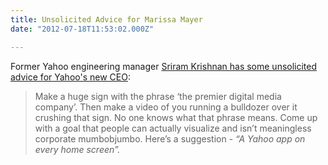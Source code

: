 ```yaml
---
title: Unsolicited Advice for Marissa Mayer
date: "2012-07-18T11:53:02.000Z"

---
```


Former Yahoo engineering manager [Sriram Krishnan has some unsolicited advice for Yahoo's new CEO](http://sriramk.com/unsolicitedyahoo.html):

> Make a huge sign with the phrase ‘the premier digital media company’. Then make a video of you running a bulldozer over it crushing that sign. No one knows what that phrase means. Come up with a goal that people can actually visualize and isn’t meaningless corporate mumbobjumbo. Here’s a suggestion - _“A Yahoo app on every home screen”._